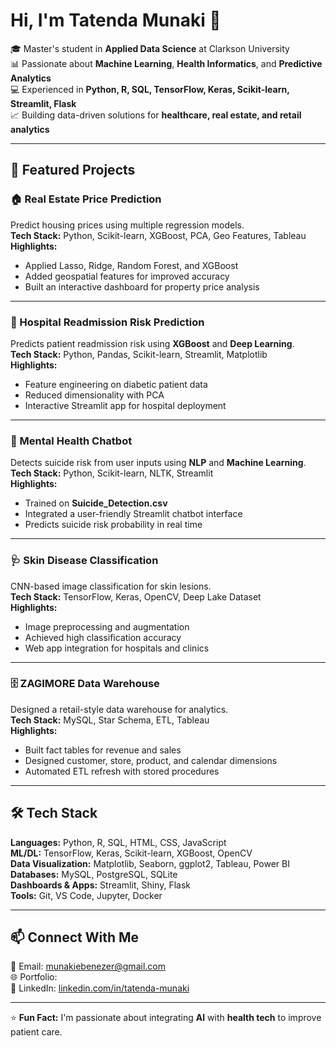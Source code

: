 # Hi, I'm Tatenda Munaki 👋

🎓 Master's student in **Applied Data Science** at Clarkson University  
📊 Passionate about **Machine Learning**, **Health Informatics**, and **Predictive Analytics**  
💻 Experienced in **Python, R, SQL, TensorFlow, Keras, Scikit-learn, Streamlit, Flask**  
📈 Building data-driven solutions for **healthcare, real estate, and retail analytics**

---

## 🚀 Featured Projects

### 🏠 Real Estate Price Prediction
Predict housing prices using multiple regression models.  
**Tech Stack:** Python, Scikit-learn, XGBoost, PCA, Geo Features, Tableau  
**Highlights:**
- Applied Lasso, Ridge, Random Forest, and XGBoost
- Added geospatial features for improved accuracy
- Built an interactive dashboard for property price analysis

---

### 🏥 Hospital Readmission Risk Prediction
Predicts patient readmission risk using **XGBoost** and **Deep Learning**.  
**Tech Stack:** Python, Pandas, Scikit-learn, Streamlit, Matplotlib  
**Highlights:**
- Feature engineering on diabetic patient data
- Reduced dimensionality with PCA
- Interactive Streamlit app for hospital deployment

---

### 🧠 Mental Health Chatbot
Detects suicide risk from user inputs using **NLP** and **Machine Learning**.  
**Tech Stack:** Python, Scikit-learn, NLTK, Streamlit  
**Highlights:**
- Trained on **Suicide_Detection.csv**
- Integrated a user-friendly Streamlit chatbot interface
- Predicts suicide risk probability in real time

---

### 🩺 Skin Disease Classification
CNN-based image classification for skin lesions.  
**Tech Stack:** TensorFlow, Keras, OpenCV, Deep Lake Dataset  
**Highlights:**
- Image preprocessing and augmentation
- Achieved high classification accuracy
- Web app integration for hospitals and clinics

---

### 🗄️ ZAGIMORE Data Warehouse
Designed a retail-style data warehouse for analytics.  
**Tech Stack:** MySQL, Star Schema, ETL, Tableau  
**Highlights:**
- Built fact tables for revenue and sales
- Designed customer, store, product, and calendar dimensions
- Automated ETL refresh with stored procedures

---

## 🛠️ Tech Stack

**Languages:** Python, R, SQL, HTML, CSS, JavaScript  
**ML/DL:** TensorFlow, Keras, Scikit-learn, XGBoost, OpenCV  
**Data Visualization:** Matplotlib, Seaborn, ggplot2, Tableau, Power BI  
**Databases:** MySQL, PostgreSQL, SQLite  
**Dashboards & Apps:** Streamlit, Shiny, Flask  
**Tools:** Git, VS Code, Jupyter, Docker

---

## 📫 Connect With Me

📧 Email: munakiebenezer@gmail.com  
🌐 Portfolio:  
🔗 LinkedIn: [linkedin.com/in/tatenda-munaki](https://linkedin.com/in/tatenda-munaki)

---

⭐ **Fun Fact:** I'm passionate about integrating **AI** with **health tech** to improve patient care.

